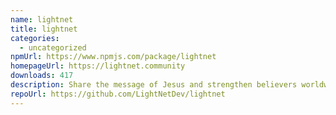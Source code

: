 ```yaml
---
name: lightnet
title: lightnet
categories:
  - uncategorized
npmUrl: https://www.npmjs.com/package/lightnet
homepageUrl: https://lightnet.community
downloads: 417
description: Share the message of Jesus and strengthen believers worldwide.
repoUrl: https://github.com/LightNetDev/lightnet
---
```

